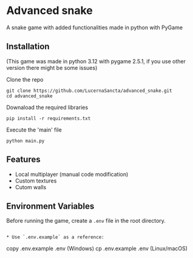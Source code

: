 # Advanced snake

A snake game with added functionalities made in python with PyGame

## Installation
(This game was made in python 3.12 with pygame 2.5.1, if you use other version there might be some issues)

Clone the repo
```
git clone https://github.com/LucernaSancta/advanced_snake.git
cd advanced_snake
```
Downaload the required libraries
```
pip install -r requirements.txt
```
Execute the 'main' file
```
python main.py
```

## Features

* Local multiplayer (manual code modification)
* Custom textures
* Cutom walls

## Environment Variables

Before running the game, create a `.env` file in the root directory.
```

* Use `.env.example` as a reference:
```

copy .env.example .env (Windows)
cp .env.example .env   (Linux/macOS)


